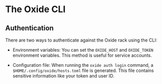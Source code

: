 # The Oxide CLI

## Authentication

There are two ways to authenticate against the Oxide rack using the CLI:

- Environment variables: You can set the `OXIDE_HOST` and `OXIDE_TOKEN` environment variables. This method is useful for service accounts.

- Configuration file: When running the `oxide auth login` command, a `$HOME/.config/oxide/hosts.toml` file is generated. This file contains sensitive information like your token and user ID.
